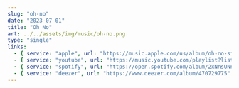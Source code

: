 ```yaml
---
slug: "oh-no"
date: "2023-07-01"
title: "Oh No"
art: ../../assets/img/music/oh-no.png
type: "single"
links:
  - { service: "apple", url: "https://music.apple.com/us/album/oh-no-single/1700303529" }
  - { service: "youtube", url: "https://music.youtube.com/playlist?list=OLAK5uy_lmkjDi_hj2KQTbI97TjDXUFoBph4tkxks&si=N3HULOqEqiAjtxmO" }
  - { service: "spotify", url: "https://open.spotify.com/album/2xNnsUNnqwvJk2GKWh6e62" }
  - { service: "deezer", url: "https://www.deezer.com/album/470729775" }
---
```

